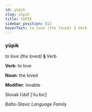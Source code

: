 ```yaml
---
id: yüpik
slug: yüpik
title: YÜPİK
sidebar_position: 812
hoverText: to love (the loved) § Verb
---
```


### yüpik

*to love (the loved)* **§** Verb

**Verb**: to love

**Noun**: the loved

**Modifier**: lovable

Slovak ľúbiť [ˈʎuːbic]

*Balto-Slavic Language Family*